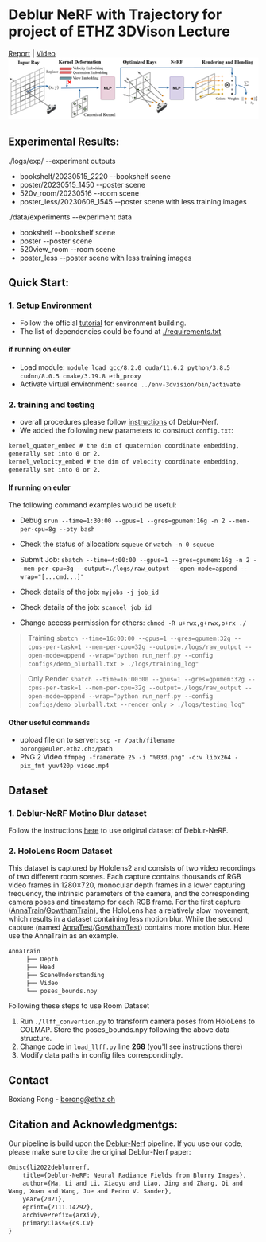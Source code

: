 # Deblur NeRF with Trajectory for project of ETHZ 3DVison Lecture
[Report](link) | [Video](https://youtube.com/playlist?list=PLUffCQyBEYtbOQg4-66ZrcuNmsX0OXVKv)
![](https://github.com/Ribosome-rbx/TrajDeblur-NeRF/blob/main/image/deblur_pipeline.png)

## Experimental Results: 
./logs/exp/ --experiment outputs
- bookshelf/20230515_2220 --bookshelf scene
- poster/20230515_1450 --poster scene 
- 520v_room/20230516 --room scene 
- poster_less/20230608_1545 --poster scene with less training images 

./data/experiments --experiment data
- bookshelf --bookshelf scene
- poster --poster scene 
- 520view_room --room scene 
- poster_less --poster scene with less training images 

## Quick Start:
### 1. Setup Environment
* Follow the official [tutorial](https://github.com/limacv/Deblur-NeRF#quick-start) for environment building.
* The list of dependencies could be found at [./requirements.txt](https://github.com/Ribosome-rbx/TrajDeblur-NeRF/blob/main/requirements.txt)
#### if running on euler 
* Load module: `module load gcc/8.2.0 cuda/11.6.2 python/3.8.5 cudnn/8.0.5 cmake/3.19.8 eth_proxy`
* Activate virtual environment: `source ../env-3dvision/bin/activate`

### 2. training and testing
* overall procedures please follow [instructions](https://github.com/limacv/Deblur-NeRF#3-setting-parameters) of Deblur-Nerf.
* We added the following new parameters to construct `config.txt`:
```
kernel_quater_embed # the dim of quaternion coordinate embedding, generally set into 0 or 2.
kernel_velocity_embed # the dim of velocity coordinate embedding, generally set into 0 or 2.
```
#### If running on euler
The following command examples would be useful:
* Debug `srun --time=1:30:00 --gpus=1 --gres=gpumem:16g -n 2 --mem-per-cpu=8g --pty bash`
* Check the status of allocation: `squeue` or `watch -n 0 squeue`

* Submit Job: `sbatch --time=4:00:00 --gpus=1 --gres=gpumem:16g -n 2 --mem-per-cpu=8g --output=./logs/raw_output --open-mode=append --wrap="[...cmd...]"`
* Check details of the job: `myjobs -j job_id`
* Check details of the job: `scancel job_id`

* Change access permission for others: `chmod -R u+rwx,g+rwx,o+rx ./`

> Training `sbatch --time=16:00:00 --gpus=1 --gres=gpumem:32g --cpus-per-task=1 --mem-per-cpu=32g --output=./logs/raw_output --open-mode=append --wrap="python run_nerf.py --config configs/demo_blurball.txt > ./logs/training_log"`

> Only Render `sbatch --time=16:00:00 --gpus=1 --gres=gpumem:32g --cpus-per-task=1 --mem-per-cpu=32g --output=./logs/raw_output --open-mode=append --wrap="python run_nerf.py --config configs/demo_blurball.txt --render_only > ./logs/testing_log"`

#### Other useful commands
* upload file on to server: `scp -r /path/filename borong@euler.ethz.ch:/path`
* PNG 2 Video `ffmpeg -framerate 25 -i "%03d.png" -c:v libx264 -pix_fmt yuv420p video.mp4`


## Dataset
### 1. Deblur-NeRF Motino Blur dataset
Follow the instructions [here](https://github.com/limacv/Deblur-NeRF#2-download-dataset) to use original dataset of Deblur-NeRF.
### 2. HoloLens Room Dataset
This dataset is captured by Hololens2 and consists of two video recordings of two different room scenes. Each capture contains thousands of RGB video frames in 1280×720, monocular depth frames in a lower capturing frequency, the intrinsic parameters of the camera, and the corresponding camera poses and timestamp for each RGB frame. For the first capture ([AnnaTrain](https://drive.google.com/file/d/1ejI0oGDvouf8kSXmtE2YtDnUD5xQ9CJ0/view)/[GowthamTrain](https://drive.google.com/file/d/1SDoMu82SKCXeIN0Jx5hPdFrSIh5NdLd5/view)), the HoloLens has a relatively slow movement, which results in a dataset containing less motion blur. While the second capture (named [AnnaTest](https://drive.google.com/file/d/1GM86hnksWmncO_VzHofgo8cX0_KKEzvO/view)/[GowthamTest](https://drive.google.com/file/d/1ch8T6YyFJjmdYxV6ZIc7_MvTgNo4QHTE/view)) contains more motion blur. Here use the AnnaTrain as an example.
```
AnnaTrain
     ├── Depth
     ├── Head
     ├── SceneUnderstanding
     ├── Video
     └── poses_bounds.npy
```


Following these steps to use Room Dataset
1. Run `./llff_convertion.py` to transform camera poses from HoloLens to COLMAP. Store the poses_bounds.npy following the above data structure.
2. Change code in `load_llff.py` line **268** (you'll see instructions there)
3. Modify data paths in config files correspondingly. 

## Contact
Boxiang Rong - borong@ethz.ch

## Citation and Acknowledgmentgs:
Our pipeline is build upon the [Deblur-Nerf](https://github.com/limacv/Deblur-NeRF) pipeline. If you use our code, please make sure to cite the original Deblur-Nerf paper:
```
@misc{li2022deblurnerf,
    title={Deblur-NeRF: Neural Radiance Fields from Blurry Images},
    author={Ma, Li and Li, Xiaoyu and Liao, Jing and Zhang, Qi and Wang, Xuan and Wang, Jue and Pedro V. Sander},
    year={2021},
    eprint={2111.14292},
    archivePrefix={arXiv},
    primaryClass={cs.CV}
}
```
